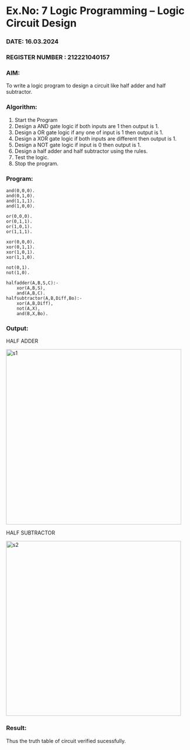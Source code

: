 # Ex.No: 7  Logic Programming –  Logic Circuit Design
### DATE: 16.03.2024                                                                           
### REGISTER NUMBER : 212221040157
### AIM: 
To write a logic program to design a circuit like half adder and half subtractor.
###  Algorithm:
1. Start the Program
2. Design a AND gate logic if both inputs are 1 then output is 1.
3. Design a OR gate logic if any one of input is 1 then output is 1.
4. Design a XOR gate logic if both inputs are different then output is 1.
5. Design a NOT gate logic if input is 0 then output is 1.
6. Design a half adder and half subtractor using the rules.
7. Test the logic.
8. Stop the program.

### Program:

```
and(0,0,0).
and(0,1,0).
and(1,1,1).
and(1,0,0).

or(0,0,0).
or(0,1,1).
or(1,0,1).
or(1,1,1).

xor(0,0,0).
xor(0,1,1).
xor(1,0,1).
xor(1,1,0).

not(0,1).
not(1,0).

halfadder(A,B,S,C):-
    xor(A,B,S),
    and(A,B,C).
halfsubtractor(A,B,Diff,Bo):-
    xor(A,B,Diff),
    not(A,X),
    and(B,X,Bo).
```

### Output:

HALF ADDER

<img width="479" alt="s1" src="https://github.com/SmritiManikand/AI_Lab_2023-24/assets/113674204/09b3f67f-b7e6-47a1-b3a4-8f844d0331dd">

HALF SUBTRACTOR

<img width="478" alt="s2" src="https://github.com/SmritiManikand/AI_Lab_2023-24/assets/113674204/7774a360-2c84-417a-9652-2b2e4ac1a334">

### Result:
Thus the truth table of circuit verified sucessfully.
